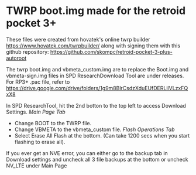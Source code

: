 # TWRP boot.img made for the retroid pocket 3+

These files were created from hovatek's online twrp builder https://www.hovatek.com/twrpbuilder/ along with signing them with this github repository: https://github.com/skompc/retroid-pocket-3-plus-autoroot

The twrp boot.img and vbmeta_custom.img are to replace the Boot.img and vbmeta-sign.img files in SPD ResearchDownload Tool are under releases. For RP3+ .pac file, refer to https://drive.google.com/drive/folders/1g9m8BlrCsdzXduEUfDERLilVLzxFQxX8

In SPD ResearchTool, hit the 2nd botton to the top left to access Download Settings.
*Main Page Tab*
- Change BOOT to the TWRP file.
- Change VBMETA to the vbmeta_custom file. 
*Flash Operations Tab*
- Select Erase All Flash at the bottom. (Can take 1200 secs when you start flashing to erase all).

If you ever get an NVE error, you can either go to the backup tab in Download settings and uncheck all 3 file backups at the bottom or uncheck NV_LTE under Main Page
